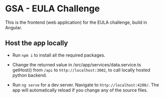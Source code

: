 # GSA - EULA Challenge

This is the frontend (web application) for the EULA challenge, build in Angular.

## Host the app locally

- Run `npm i` to install all the required packages.

- Change the returned value in /src/app/services/data.service.ts getHost() from `/api` to `http://localhost:3002`, to call locally hosted python backend.

- Run `ng serve` for a dev server. Navigate to `http://localhost:4200/`. The app will automatically reload if you change any of the source files.
